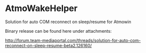AtmoWakeHelper
==============

Solution for auto COM reconnect on sleep/resume for Atmowin

Binary release can be found here under attachments:

http://forum.team-mediaportal.com/threads/solution-for-auto-com-reconnect-on-sleep-resume-beta2.126160/

